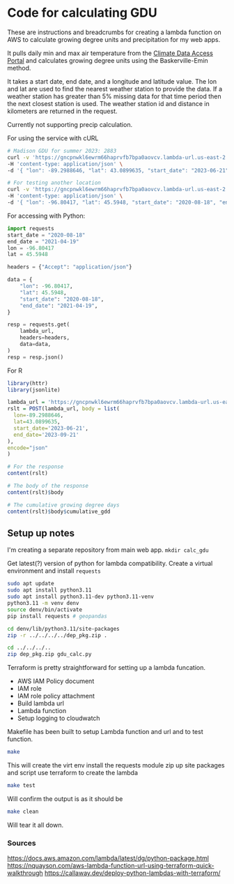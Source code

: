 # Code for calculating GDU 

These are instructions and breadcrumbs for creating a lambda function on AWS to calculate
growing degree units and precipitation for my web apps.

It pulls daily min and max air temperature from the [Climate Data Access Portal](https://mrcc.purdue.edu/data_serv/cli-dap)
and calculates growing degree units using the Baskerville-Emin method.

It takes a start date, end date, and a longitude and latitude value.
The lon and lat are used to find the nearest weather station to provide the data.
If a weather station has greater than 5% missing data for that time period then the next closest station is used.
The weather station id and distance in kilometers are returned in the request.

Currently not supporting precip calculation.


For using the service with cURL
```bash
# Madison GDU for summer 2023: 2883
curl -v 'https://gncpnwkl6ewrm66haprvfb7bpa0aovcv.lambda-url.us-east-2.on.aws/' \
-H 'content-type: application/json' \
-d '{ "lon": -89.2988646, "lat": 43.0899635, "start_date": "2023-06-21", "end_date": "2023-09-21"}'

# For testing another location
curl -v 'https://gncpnwkl6ewrm66haprvfb7bpa0aovcv.lambda-url.us-east-2.on.aws/' \
-H 'content-type: application/json' \
-d '{ "lon": -96.80417, "lat": 45.5948, "start_date": "2020-08-18", "end_date": "2021-04-19"}'
```

For accessing with Python:
```python
import requests
start_date = "2020-08-18"
end_date = "2021-04-19"
lon = -96.80417
lat = 45.5948

headers = {"Accept": "application/json"}

data = {
    "lon": -96.80417,
    "lat": 45.5948,
    "start_date": "2020-08-18",
    "end_date": "2021-04-19",
}

resp = requests.get(
    lambda_url,
    headers=headers,
    data=data,
)
resp = resp.json()
```

For R
```R
library(httr)
library(jsonlite)

lambda_url = 'https://gncpnwkl6ewrm66haprvfb7bpa0aovcv.lambda-url.us-east-2.on.aws/'
rslt = POST(lambda_url, body = list(
  lon=-89.2988646,
  lat=43.0899635,
  start_date='2023-06-21',
  end_date='2023-09-21'
),
encode="json"
)

# For the response
content(rslt)

# The body of the response
content(rslt)$body

# The cumulative growing degree days
content(rslt)$body$cumulative_gdd
```

## Setup up notes

I'm creating a separate repository from main web app.
`mkdir calc_gdu`

Get latest(?) version of python for lambda compatibility.
Create a virtual environment and install `requests`

```bash
sudo apt update
sudo apt install python3.11
sudo apt install python3.11-dev python3.11-venv
python3.11 -m venv denv
source denv/bin/activate
pip install requests # geopandas

cd denv/lib/python3.11/site-packages
zip -r ../../../../dep_pkg.zip .

cd ../../../..
zip dep_pkg.zip gdu_calc.py
```

Terraform is pretty straightforward for setting up a lambda funcation.

 - AWS IAM Policy document
 - IAM role
 - IAM role policy attachment
 - Build lambda url
 - Lambda function
 - Setup logging to cloudwatch


Makefile has been built to setup Lambda function and url and to test function.

```bash
make
```

This will create the virt env
    install the requests module
    zip up site packages and script
    use terraform to create the lambda

```bash
make test
```
Will confirm the output is as it should be

```bash
make clean
```
Will tear it all down.


### Sources

https://docs.aws.amazon.com/lambda/latest/dg/python-package.html
https://nquayson.com/aws-lambda-function-url-using-terraform-quick-walkthrough
https://callaway.dev/deploy-python-lambdas-with-terraform/
